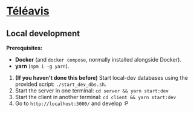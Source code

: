 # [Téléavis](https://filieres.rezel.net/)

## Local development

**Prerequisites:**

- **Docker** (and `docker compose`, normally installed alongside Docker).
- **yarn** (`npm i -g yarn`).

1. **(If you haven't done this before)** Start local-dev databases using the provided script: `./start_dev_dbs.sh`.
2. Start the server in one terminal: `cd server && yarn start:dev`
3. Start the client in another terminal: `cd client && yarn start:dev`
4. Go to `http://localhost:3000/` and develop :P
